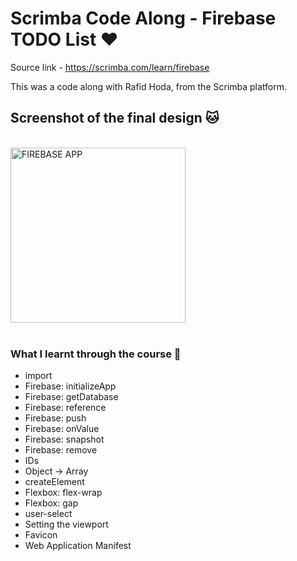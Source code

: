 # Scrimba Code Along - Firebase TODO List ❤️

Source link - https://scrimba.com/learn/firebase

This was a code along with Rafid Hoda, from the Scrimba platform.

## Screenshot of the final design 🐱
<br />


<img width="280" alt="FIREBASE APP" src="https://github.com/chrisgibbo/firebase_mobile_todolist/assets/125750905/a90a0dc6-c5fd-403b-9a71-8d275835a634">
 
 <br />
 <br />

### What I learnt through the course 💪

* import
* Firebase: initializeApp
* Firebase: getDatabase
* Firebase: reference
* Firebase: push
* Firebase: onValue
* Firebase: snapshot
* Firebase: remove
* IDs
* Object → Array
* createElement
* Flexbox: flex-wrap
* Flexbox: gap
* user-select
* Setting the viewport
* Favicon
* Web Application Manifest
